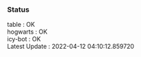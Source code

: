 ### Status


table : OK  
hogwarts : OK  
icy-bot : OK  
Latest Update : 2022-04-12 04:10:12.859720
